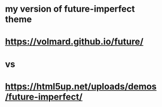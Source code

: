 # my version of future-imperfect theme 
# https://volmard.github.io/future/
# vs 
# https://html5up.net/uploads/demos/future-imperfect/
